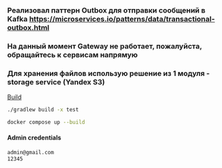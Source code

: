 ### Реализовал паттерн Outbox для отправки сообщений в Kafka https://microservices.io/patterns/data/transactional-outbox.html

### На данный момент Gateway не работает, пожалуйста, обращайтесь к сервисам напрямую

### Для хранения файлов использую решение из 1 модуля - storage service (Yandex S3)

[Build](#build)
```bash
./gradlew build -x test
```

```bash
docker compose up --build
```


#### Admin credentials
```bash
admin@gmail.com
12345
```

